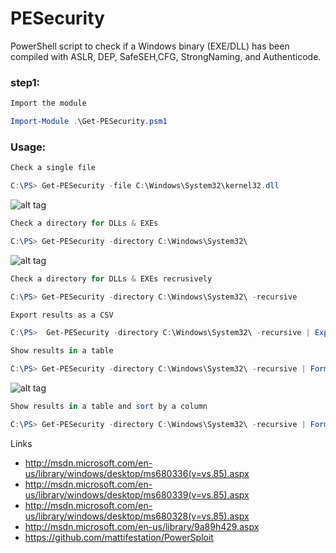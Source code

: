 PESecurity
=========

PowerShell script to check if a Windows binary (EXE/DLL) has been compiled with ASLR, DEP, SafeSEH,CFG, StrongNaming, and Authenticode.

### step1:

```powershell
Import the module

Import-Module .\Get-PESecurity.psm1
```

### Usage:

```powershell
Check a single file

C:\PS> Get-PESecurity -file C:\Windows\System32\kernel32.dll
```



![alt tag](https://blog.netspi.com/wp-content/uploads/2015/04/1430244761-63bc99d7c54f20ad054c16a57024c1f0.jpg)
```powershell
Check a directory for DLLs & EXEs

C:\PS> Get-PESecurity -directory C:\Windows\System32\
```
![alt tag](https://blog.netspi.com/wp-content/uploads/2015/04/1430244799-241f7fa19b34bcdb3133a4544febb15e.jpg)
```powershell
Check a directory for DLLs & EXEs recrusively

C:\PS> Get-PESecurity -directory C:\Windows\System32\ -recursive
```
```powershell
Export results as a CSV

C:\PS>  Get-PESecurity -directory C:\Windows\System32\ -recursive | Export-CSV file.csv
```
```powershell
Show results in a table

C:\PS> Get-PESecurity -directory C:\Windows\System32\ -recursive | Format-Table
```
![alt tag](https://blog.netspi.com/wp-content/uploads/2015/04/1430244822-ab1bfbed9031056d57f07d32955ef5b6.jpg)
```powershell
Show results in a table and sort by a column

C:\PS> Get-PESecurity -directory C:\Windows\System32\ -recursive | Format-Table | sort ASLR
```
Links

* http://msdn.microsoft.com/en-us/library/windows/desktop/ms680336(v=vs.85).aspx
* http://msdn.microsoft.com/en-us/library/windows/desktop/ms680339(v=vs.85).aspx
* http://msdn.microsoft.com/en-us/library/windows/desktop/ms680328(v=vs.85).aspx
* http://msdn.microsoft.com/en-us/library/9a89h429.aspx
* https://github.com/mattifestation/PowerSploit
